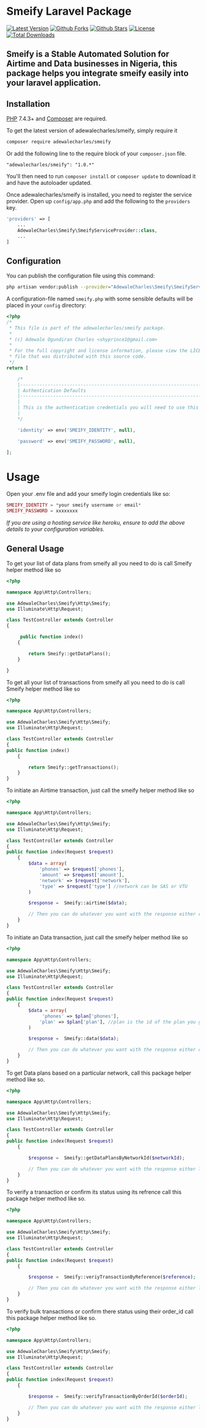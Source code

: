# Smeify Laravel Package
[![Latest Version](https://img.shields.io/github/release/adewalecharles/smeify-package.svg?style=flat-square)](https://github.com/adewalecharles/smeify-package/releases)
[![Github Forks](https://img.shields.io/github/forks/adewalecharles/smeify-package)](https://github.com/adewalecharles/smeify-package)
[![Github Stars](https://img.shields.io/github/stars/adewalecharles/smeify-package)](https://github.com/adewalecharles/smeify-package)
[![License](https://poser.pugx.org/adewalecharles/smeify/license.svg)](LICENSE.md)
[![Total Downloads](https://img.shields.io/packagist/dt/adewalecharles/smeify.svg?style=flat-square)](https://packagist.org/packages/adewalecharles/smeify)

## Smeify is a Stable Automated Solution for Airtime and Data businesses in Nigeria, this package helps you integrate smeify easily into your laravel application.

## Installation

[PHP](https://php.net) 7.4.3+  and [Composer](https://getcomposer.org) are required.

To get the latest version of adewalecharles/smeify, simply require it

```bash
composer require adewalecharles/smeify
```

Or add the following line to the require block of your `composer.json` file.

```
"adewalecharles/smeify": "1.0.*"
```

You'll then need to run `composer install` or `composer update` to download it and have the autoloader updated.



Once adewalecharles/smeify is installed, you need to register the service provider. Open up `config/app.php` and add the following to the `providers` key.

```php
'providers' => [
    ...
    AdewaleCharles\Smeify\SmeifyServiceProvider::class,
    ...
]

```

## Configuration

You can publish the configuration file using this command:

```bash
php artisan vendor:publish --provider="AdewaleCharles\Smeify\SmeifyServiceProvider"
```

A configuration-file named `smeify.php` with some sensible defaults will be placed in your `config` directory:

```php
<?php
/*
 * This file is part of the adewalecharles/smeify package.
 *
 * (c) Adewale Ogundiran Charles <shyprince1@gmail.com>
 *
 * For the full copyright and license information, please view the LICENSE
 * file that was distributed with this source code.
 */
return [

    /*
    |--------------------------------------------------------------------------
    | Authentication Defaults
    |--------------------------------------------------------------------------
    |
    | This is the authentication credentials you will need to use this package
    |
    */

    'identity' => env('SMEIFY_IDENTITY', null),

    'password' => env('SMEIFY_PASSWORD', null),

];

```

# Usage
Open your .env file and add your smeify login credentials like so:

```php
SMEIFY_IDENTITY = *your smeify username or email*
SMEIFY_PASSWORD = xxxxxxxx
```
*If you are using a hosting service like heroku, ensure to add the above details to your configuration variables.*

## General Usage

To get your list of data plans from smeify all you need to do is call Smeify helper method like so

```php
<?php

namespace App\Http\Controllers;

use AdewaleCharles\Smeify\Http\Smeify;
use Illuminate\Http\Request;

class TestController extends Controller
{

     public function index()
    {

        return Smeify::getDataPlans();
    }

}

```

To get all your list of transactions from smeify all you need to do is call Smeify helper method like so

```php
<?php

namespace App\Http\Controllers;

use AdewaleCharles\Smeify\Http\Smeify;
use Illuminate\Http\Request;

class TestController extends Controller
{
public function index()
    {

        return Smeify::getTransactions();
    }
}
```
To initiate an Airtime transaction, just call the smeify helper method like so

```php
<?php

namespace App\Http\Controllers;

use AdewaleCharles\Smeify\Http\Smeify;
use Illuminate\Http\Request;

class TestController extends Controller
{
public function index(Request $request)
    {
        $data = array(
            'phones' => $request['phones'],
            'amount' => $request['amount'],
            'network' => $request['network'],
            'type' => $request['type'] //network can be SAS or VTU
        )

        $response =  Smeify::airtime($data);

        // Then you can do whatever you want with the response either charge your users or log it...
    }
}
```

To initiate an Data transaction, just call the smeify helper method like so

```php
<?php

namespace App\Http\Controllers;

use AdewaleCharles\Smeify\Http\Smeify;
use Illuminate\Http\Request;

class TestController extends Controller
{
public function index(Request $request)
    {
        $data = array(
             'phones' => $plan['phones'],
            'plan' => $plan['plan'], //plan is the id of the plan you got when you called the getDataPlans() method.
        )

        $response =  Smeify::data($data);

        // Then you can do whatever you want with the response either charge your users or log it...
    }
}
```
To get Data plans based on a particular network, call this package helper method like so.

```php
<?php

namespace App\Http\Controllers;

use AdewaleCharles\Smeify\Http\Smeify;
use Illuminate\Http\Request;

class TestController extends Controller
{
public function index(Request $request)
    {

        $response =  Smeify::getDataPlansByNetworkId($networkId);

        // Then you can do whatever you want with the response either log it...
    }
}
```
To verify a transaction or confirm its status using its refrence call this package helper method like so.

```php
<?php

namespace App\Http\Controllers;

use AdewaleCharles\Smeify\Http\Smeify;
use Illuminate\Http\Request;

class TestController extends Controller
{
public function index(Request $request)
    {

        $response =  Smeify::veriyTransactionByReference($reference);

        // Then you can do whatever you want with the response either log it...
    }
}
```

To verify bulk transactions or confirm there status using their order_id call this package helper method like so.

```php
<?php

namespace App\Http\Controllers;

use AdewaleCharles\Smeify\Http\Smeify;
use Illuminate\Http\Request;

class TestController extends Controller
{
public function index(Request $request)
    {

        $response =  Smeify::verifyTransactionByOrderId($orderId);

        // Then you can do whatever you want with the response either log it...
    }
}
```
